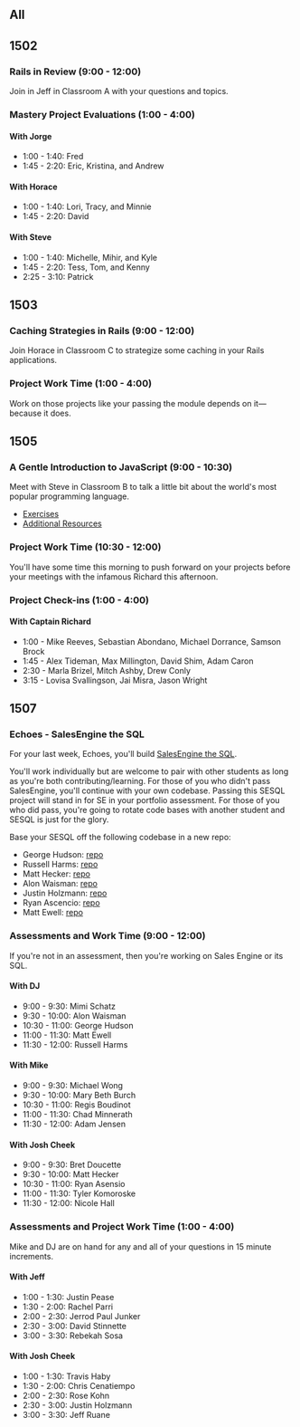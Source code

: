 ## All

## 1502

### Rails in Review (9:00 - 12:00)

Join in Jeff in Classroom A with your questions and topics.

### Mastery Project Evaluations (1:00 - 4:00)

#### With Jorge

* 1:00 - 1:40: Fred
* 1:45 - 2:20: Eric, Kristina, and Andrew

#### With Horace

* 1:00 - 1:40: Lori, Tracy, and Minnie
* 1:45 - 2:20: David

#### With Steve

* 1:00 - 1:40: Michelle, Mihir, and Kyle
* 1:45 - 2:20: Tess, Tom, and Kenny
* 2:25 - 3:10: Patrick

## 1503

### Caching Strategies in Rails (9:00 - 12:00)

Join Horace in Classroom C to strategize some caching in your Rails applications.

### Project Work Time (1:00 - 4:00)

Work on those projects like your passing the module depends on it—because it does.

## 1505

### A Gentle Introduction to JavaScript (9:00 - 10:30)

Meet with Steve in Classroom B to talk a little bit about the world's most popular programming language.

* [Exercises](https://github.com/turingschool/lesson_plans/blob/master/ruby_02-web_applications_with_ruby/introduction_to_javascript.markdown)
* [Additional Resources](http://tutorials.jumpstartlab.com/projects/javascript/)

### Project Work Time (10:30 - 12:00)

You'll have some time this morning to push forward on your projects before your meetings with the infamous Richard this afternoon.

### Project Check-ins (1:00 - 4:00)

#### With Captain Richard

* 1:00 - Mike Reeves, Sebastian Abondano, Michael Dorrance, Samson Brock
* 1:45 - Alex Tideman, Max Millington, David Shim, Adam Caron
* 2:30 - Marla Brizel, Mitch Ashby, Drew Conly
* 3:15 - Lovisa Svallingson, Jai Misra, Jason Wright

## 1507

### Echoes - SalesEngine the SQL

For your last week, Echoes, you'll build [SalesEngine the SQL](https://github.com/turingschool/curriculum/blob/master/source/projects/sales_engine_the_sql.markdown).

You'll work individually but are welcome to pair with other students as long as you're both contributing/learning. For those of you who didn't pass SalesEngine, you'll continue with
your own codebase. Passing this SESQL project will stand in for SE in your portfolio assessment. For
those of you who did pass, you're going to rotate code bases with another
student and SESQL is just for the glory.

Base your SESQL off the following codebase in a new repo:

* George Hudson: [repo](http://github.com/russelleh/sales_engine)
* Russell Harms: [repo](http://github.com/russelleh/sales_engine)
* Matt Hecker: [repo](https://github.com/malonwais/sales_engine.git)
* Alon Waisman: [repo](https://github.com/malonwais/sales_engine.git)
* Justin Holzmann: [repo](https://github.com/plato721)
* Ryan Ascencio: [repo](https://github.com/plato721)
* Matt Ewell: [repo](http://github.com/philmphoenix/sales_engine_pivot)

### Assessments and Work Time (9:00 - 12:00)

If you're not in an assessment, then you're working on Sales Engine or its SQL.

#### With DJ

* 9:00 - 9:30:   Mimi Schatz
* 9:30 - 10:00:  Alon Waisman
* 10:30 - 11:00: George Hudson
* 11:00 - 11:30: Matt Ewell
* 11:30 - 12:00: Russell Harms

#### With Mike

* 9:00 - 9:30:   Michael Wong
* 9:30 - 10:00:  Mary Beth Burch
* 10:30 - 11:00: Regis Boudinot
* 11:00 - 11:30: Chad Minnerath
* 11:30 - 12:00: Adam Jensen

#### With Josh Cheek

* 9:00 - 9:30:   Bret Doucette
* 9:30 - 10:00:  Matt Hecker
* 10:30 - 11:00: Ryan Asensio
* 11:00 - 11:30: Tyler Komoroske
* 11:30 - 12:00: Nicole Hall

### Assessments and Project Work Time (1:00 - 4:00)

Mike and DJ are on hand for any and all of your questions in 15 minute increments.

#### With Jeff

* 1:00 - 1:30: Justin Pease
* 1:30 - 2:00: Rachel Parri
* 2:00 - 2:30: Jerrod Paul Junker
* 2:30 - 3:00: David Stinnette
* 3:00 - 3:30: Rebekah Sosa

#### With Josh Cheek

* 1:00 - 1:30: Travis Haby
* 1:30 - 2:00: Chris Cenatiempo
* 2:00 - 2:30: Rose Kohn
* 2:30 - 3:00: Justin Holzmann
* 3:00 - 3:30: Jeff Ruane
